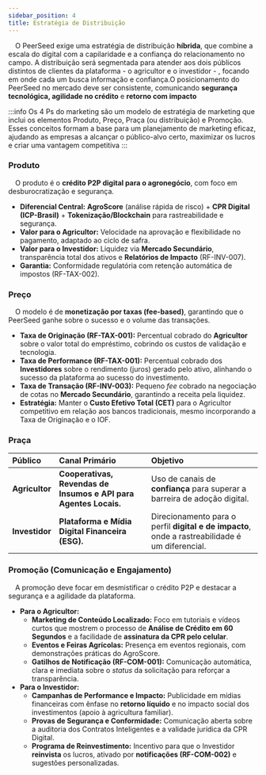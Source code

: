 ```yaml
---
sidebar_position: 4
title: Estratégia de Distribuição
---
```


&emsp;O PeerSeed exige uma estratégia de distribuição **híbrida**, que combine a escala do digital  com a capilaridade e a confiança do relacionamento no campo. A distribuição será segmentada para atender aos dois públicos distintos de clientes da plataforma - o agricultor e o investidor - ,        focando em onde cada um busca informação e confiança.O posicionamento do PeerSeed no mercado deve ser consistente, comunicando **segurança tecnológica, agilidade no crédito** e **retorno com impacto**

:::info
Os 4 Ps do marketing são um modelo de estratégia de marketing que inclui os elementos Produto, Preço, Praça (ou distribuição) e Promoção. Esses conceitos formam a base para um planejamento de marketing eficaz, ajudando as empresas a alcançar o público-alvo certo, maximizar os lucros e criar uma vantagem competitiva 
:::

### Produto 

&emsp;O produto é o **crédito P2P digital para o agronegócio**, com foco em desburocratização e segurança.

* **Diferencial Central:** **AgroScore** (análise rápida de risco) + **CPR Digital (ICP-Brasil)** + **Tokenização/Blockchain** para rastreabilidade e segurança.
* **Valor para o Agricultor:** Velocidade na aprovação e flexibilidade no pagamento, adaptado ao ciclo de safra.
* **Valor para o Investidor:** Liquidez via **Mercado Secundário**, transparência total dos ativos e **Relatórios de Impacto** (RF-INV-007).
* **Garantia:** Conformidade regulatória com retenção automática de impostos (RF-TAX-002).

### Preço 

&emsp;O modelo é de **monetização por taxas (fee-based)**, garantindo que o PeerSeed ganhe sobre o sucesso e o volume das transações.

* **Taxa de Originação (RF-TAX-001):** Percentual cobrado do **Agricultor** sobre o valor total do empréstimo, cobrindo os custos de validação e tecnologia.
* **Taxa de Performance (RF-TAX-001):** Percentual cobrado dos **Investidores** sobre o rendimento (juros) gerado pelo ativo, alinhando o sucesso da plataforma ao sucesso do investimento.
* **Taxa de Transação (RF-INV-003):** Pequeno *fee* cobrado na negociação de cotas no **Mercado Secundário**, garantindo a receita pela liquidez.
* **Estratégia:** Manter o **Custo Efetivo Total (CET)** para o Agricultor competitivo em relação aos bancos tradicionais, mesmo incorporando a Taxa de Originação e o IOF.

### Praça 

| Público | Canal Primário | Objetivo |
| :--- | :--- | :--- |
| **Agricultor** | **Cooperativas, Revendas de Insumos e API para Agentes Locais.** | Uso de canais de **confiança** para superar a barreira de adoção digital. |
| **Investidor** | **Plataforma e Mídia Digital Financeira (ESG).** | Direcionamento para o perfil **digital e de impacto**, onde a rastreabilidade é um diferencial. |

### Promoção (Comunicação e Engajamento)

&emsp;A promoção deve focar em desmistificar o crédito P2P e destacar a segurança e a agilidade da plataforma.

* **Para o Agricultor:**
    * **Marketing de Conteúdo Localizado:** Foco em tutoriais e vídeos curtos que mostrem o processo de **Análise de Crédito em 60 Segundos** e a facilidade de **assinatura da CPR pelo celular**.
    * **Eventos e Feiras Agrícolas:** Presença em eventos regionais, com demonstrações práticas do AgroScore.
    * **Gatilhos de Notificação (RF-COM-001):** Comunicação automática, clara e imediata sobre o *status* da solicitação para reforçar a transparência.
* **Para o Investidor:**
    * **Campanhas de Performance e Impacto:** Publicidade em mídias financeiras com ênfase no **retorno líquido** e no impacto social dos investimentos (apoio à agricultura familiar).
    * **Provas de Segurança e Conformidade:** Comunicação aberta sobre a auditoria dos Contratos Inteligentes e a validade jurídica da CPR Digital.
    * **Programa de Reinvestimento:** Incentivo para que o Investidor **reinvista** os lucros, ativado por **notificações (RF-COM-002)** e sugestões personalizadas.